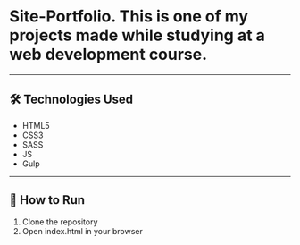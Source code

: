 # **Site-Portfolio. This is one of my projects made while studying at a web development course.**

---

## **🛠 Technologies Used**

- HTML5  
- CSS3
- SASS
- JS
- Gulp

---

## **🚀 How to Run**
1. Clone the repository
2. Open index.html in your browser
